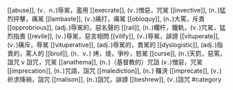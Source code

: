 [[abuse]], (v．n．)辱駡，濫用 
[[execrate]], (v．)憎惡，咒駡 
[[invective]], (n．)猛烈抨擊，痛駡 
[[lambaste]], (v．)痛打，痛駡 
[[obloquy]], (n．)大罵，斥責 
[[opprobrious]], (adj．)辱駡的，惡名聲的 
[[rail]], (n．)欄杆，鐵軌，(v．)咒駡，猛烈指責 
[[revile]], (v．)辱駡，惡言相問 
[[vilify]], (v．)辱駡，誹謗 
[[vituperate]], (v．)痛斥，辱駡 
[[vituperative]], (adj．)辱駡的，責駡的 
[[dyslogistic]], (adj．)指責的，罵人的 
[[broil]], (n．v．) 烤，燒，爭吵，怒駡 
[[curse]], (n．)天罰，惡罵，詛咒 v 詛咒，咒駡 
[[anathema]], (n．)（基督教的）咒詛 (v．)憎惡，咒駡
[[imprecation]], (n．)咒語，詛咒 
[[malediction]], (n．) 韁浹 
[[imprecate]], (v．)祈求降禍，詛咒 
[[malison]], (n．)詛咒，誹謗 
[[beshrew]], (v．)詛咒 
#category
